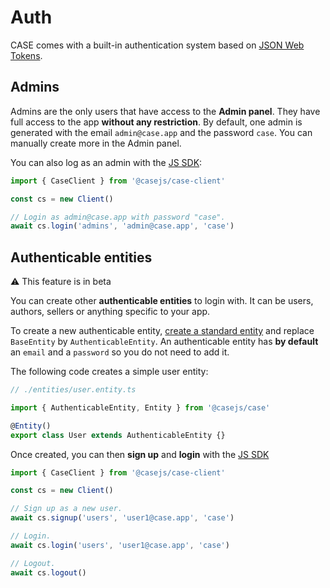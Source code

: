 # Auth

CASE comes with a built-in authentication system based on [JSON Web Tokens](https://jwt.io/).

## Admins

Admins are the only users that have access to the **Admin panel**. They have full access to the app **without any restriction**. By default, one admin is generated with the email `admin@case.app` and the password `case`. You can manually create more in the Admin panel.

You can also log as an admin with the [JS SDK](connect.md):

```js
import { CaseClient } from '@casejs/case-client'

const cs = new Client()

// Login as admin@case.app with password "case".
await cs.login('admins', 'admin@case.app', 'case')
```

## Authenticable entities

<div class="beta-feature">⚠️ This feature is in beta</div>

You can create other **authenticable entities** to login with. It can be users, authors, sellers or anything specific to your app.

To create a new authenticable entity, [create a standard entity](entities.md) and replace `BaseEntity` by `AuthenticableEntity`. An authenticable entity has **by default** an `email` and a `password` so you do not need to add it.

The following code creates a simple user entity:

```js
// ./entities/user.entity.ts

import { AuthenticableEntity, Entity } from '@casejs/case'

@Entity()
export class User extends AuthenticableEntity {}
```

Once created, you can then **sign up** and **login** with the [JS SDK](connect.md)

```js
import { CaseClient } from '@casejs/case-client'

const cs = new Client()

// Sign up as a new user.
await cs.signup('users', 'user1@case.app', 'case')

// Login.
await cs.login('users', 'user1@case.app', 'case')

// Logout.
await cs.logout()
```
